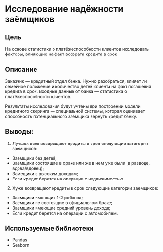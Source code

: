 # Исследование надёжности заёмщиков

## Цель

На основе статистики о платёжеспособности клиентов исследовать факторы, влияющие на факт возврата кредита в срок

## Описание

Заказчик — кредитный отдел банка. Нужно разобраться, влияет ли семейное положение и количество детей клиента на факт погашения кредита в срок. Входные данные от банка — статистика о платёжеспособности клиентов.

Результаты исследования будут учтены при построении модели кредитного скоринга — специальной системы, которая оценивает способность потенциального заёмщика вернуть кредит банку.

## Выводы:
1. Лучшех всех возвращают кредиты в срок следующие категории заемщиков:
- Заемщики без детей;
- Заемщики состоящие в браке или же в нем уже были (в разводе, вдова/вдовец);
- Замещики с высоким доходом;
- Если кредит берется на операции с недвижимостью.
2. Хуже возвращают кредиты в срок следующие категории заемщиков:
- Заемщики имеющие 1-2 ребенка;
- Заемщики не состоящие в официальном браке;
- Заемщики имеющие средний уровень дохода;
- Если кредит берется на операции с автомобилем.


## Используемые библиотеки

- Pandas
- Seaborn
